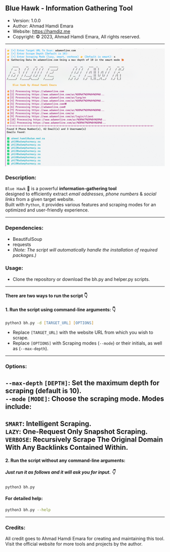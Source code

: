## Blue Hawk - Information Gathering Tool

- Version: 1.0.0
- Author: Ahmad Hamdi Emara
- Website: https://hamdiz.me
- Copyright: © 2023, Ahmad Hamdi Emara, All rights reserved.
  
---

![](resources/Blue%20Hawk.png)

### Description:
`Blue Hawk` 🦅 is a powerful **information-gathering tool**  
designed to efficiently extract *email addresses*, *phone numbers* & *social links* from a given target website.  
Built with `Python`, it provides various features and scraping modes
for an optimized and user-friendly experience.

---

### Dependencies:
- BeautifulSoup
- requests
- *(Note: The script will automatically handle the installation of required packages.)*

### Usage:
- Clone the repository or download the bh.py and helper.py scripts.

---

#### There are two ways to run the script 👇

#### 1. Run the script using command-line arguments: 👇
```zsh
python3 bh.py -d [TARGET_URL] [OPTIONS]
```
- Replace `[TARGET_URL]` with the website URL from which you wish to scrape.
- Replace `[OPTIONS]` with Scraping modes (`--mode`) or their initials, as well as (`--max-depth`).
---

### Options:

`--max-depth` `[DEPTH]`: Set the maximum depth for scraping (**default is 10**).  
`--mode` `[MODE]`: Choose the scraping mode. Modes include:  
---
`SMART`: Intelligent Scraping.  
`LAZY`: One-Request Only Snapshot Scraping.  
`VERBOSE`: Recursively Scrape The Original Domain With Any Backlinks Contained Within. 
---

#### 2. Run the script without any command-line arguments:
##### Just run it as follows and it will ask you for input. 👇
```zsh
python3 bh.py
```
#### For detailed help:

```zsh
python3 bh.py --help
```

---

### Credits:
All credit goes to Ahmad Hamdi Emara for creating and maintaining this tool.  
Visit the official website for more tools and projects by the author.

